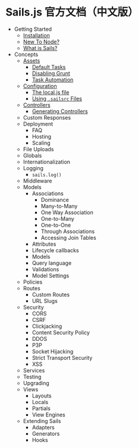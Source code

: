 # Sails.js 官方文档（中文版）

- Getting Started
  * [Installation](getting-started/getting-started.md)
  * [New To Node?](getting-started/NewToNode.md)
  * [What is Sails?](getting-started/WhatIsSails.md)
- Concepts
  - [Assets](concepts/Assets/Assets.md)
    * [Default Tasks](concepts/Assets/DefaultTasks.md)
    * [Disabling Grunt](concepts/Assets/DisablingGrunt.md)
    * [Task Automation](concepts/Assets/TaskAutomation.md)
  - [Configuration](concepts/Assets/Configuation.md)
    * [The local.js file](concepts/Configuration/localjsfile.md)
    * [Using `.sailsrc` Files](concepts/Configuration/usingsailsrcfiles.md)
  - [Controllers](concepts/Configuration/Controllers.md)
    * [Generating Controllers]()
  * Custom Responses
  * Deployment
    * FAQ
    * Hosting
    * Scaling
  * File Uploads
  * Globals
  * Internationalization
  * Logging
    * `sails.log()`
  * Middleware
  * Models
    * Associations
      * Dominance
      * Many-to-Many
      * One Way Association
      * One-to-Many
      * One-to-One
      * Through Associations
      * Accessing Join Tables
    * Attributes
    * Lifecycle callbacks
    * Models
    * Query language
    * Validations
    * Model Settings
  * Policies
  * Routes
    * Custom Routes
    * URL Slugs
  * Security
    * CORS
    * CSRF
    * Clickjacking
    * Content Security Policy
    * DDOS
    * P3P
    * Socket Hijacking
    * Strict Transport Security
    * XSS
  * Services
  * Testing
  * Upgrading
  * Views
    * Layouts
    * Locals
    * Partials
    * View Engines
  * Extending Sails
    * Adapters
    * Generators
    * Hooks
